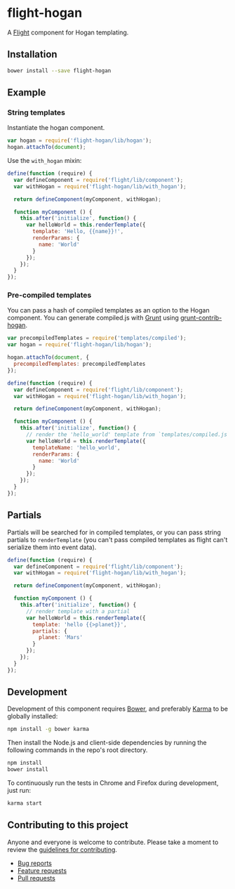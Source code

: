 # flight-hogan

A [Flight](https://github.com/flightjs/flight) component for Hogan templating.

## Installation

```bash
bower install --save flight-hogan
```

## Example

### String templates

Instantiate the hogan component.

```javascript
var hogan = require('flight-hogan/lib/hogan');
hogan.attachTo(document);
```

Use the `with_hogan` mixin:

```javascript
define(function (require) {
  var defineComponent = require('flight/lib/component');
  var withHogan = require('flight-hogan/lib/with_hogan');

  return defineComponent(myComponent, withHogan);

  function myComponent () {
    this.after('initialize', function() {
      var helloWorld = this.renderTemplate({
        template: 'Hello, {{name}}!',
        renderParams: {
          name: 'World'
        }
      });
    });
  }
});
```

### Pre-compiled templates

You can pass a hash of compiled templates as an option to the Hogan component. You can generate
compiled.js with [Grunt](http://gruntjs.com/) using [grunt-contrib-hogan](https://github.com/vanetix/grunt-contrib-hogan).

```javascript
var precompiledTemplates = require('templates/compiled');
var hogan = require('flight-hogan/lib/hogan');

hogan.attachTo(document, {
  precompiledTemplates: precompiledTemplates
});
```

```javascript
define(function (require) {
  var defineComponent = require('flight/lib/component');
  var withHogan = require('flight-hogan/lib/with_hogan');

  return defineComponent(myComponent, withHogan);

  function myComponent () {
    this.after('initialize', function() {
      // render the 'hello_world' template from `templates/compiled.js`
      var helloWorld = this.renderTemplate({
        templateName: 'hello_world',
        renderParams: {
          name: 'World'
        }
      });
    });
  }
});
```

## Partials

Partials will be searched for in compiled templates, or you can pass string partials to `renderTemplate` (you can't pass compiled templates as flight can't serialize them into event data).

```javascript
define(function (require) {
  var defineComponent = require('flight/lib/component');
  var withHogan = require('flight-hogan/lib/with_hogan');

  return defineComponent(myComponent, withHogan);

  function myComponent () {
    this.after('initialize', function() {
      // render template with a partial
      var helloWorld = this.renderTemplate({
        template: 'hello {{>planet}}',
        partials: {
          planet: 'Mars'
        }
      });
    });
  }
});
```
## Development

Development of this component requires [Bower](http://bower.io), and preferably
[Karma](http://karma-runner.github.io) to be globally installed:

```bash
npm install -g bower karma
```

Then install the Node.js and client-side dependencies by running the following
commands in the repo's root directory.

```bash
npm install
bower install
```

To continuously run the tests in Chrome and Firefox during development, just run:

```bash
karma start
```

## Contributing to this project

Anyone and everyone is welcome to contribute. Please take a moment to
review the [guidelines for contributing](CONTRIBUTING.md).

* [Bug reports](CONTRIBUTING.md#bugs)
* [Feature requests](CONTRIBUTING.md#features)
* [Pull requests](CONTRIBUTING.md#pull-requests)
